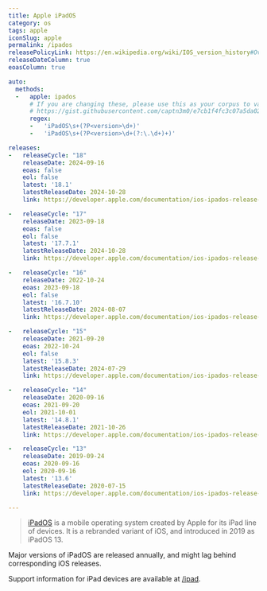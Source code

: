 ```yaml
---
title: Apple iPadOS
category: os
tags: apple
iconSlug: apple
permalink: /ipados
releasePolicyLink: https://en.wikipedia.org/wiki/IOS_version_history#Overview
releaseDateColumn: true
eoasColumn: true

auto:
  methods:
  -   apple: ipados
      # If you are changing these, please use this as your corpus to validate your changes:
      # https://gist.githubusercontent.com/captn3m0/e7cb1f4fc3c07a5da0296ebda2b33e15/raw/5747e42ad611ec9ffdb7a2d1c0e3946bb87ab6d7/apple.txt
      regex:
      -   'iPadOS\s+(?P<version>\d+)'
      -   'iPadOS\s+(?P<version>\d+(?:\.\d+)+)'

releases:
-   releaseCycle: "18"
    releaseDate: 2024-09-16
    eoas: false
    eol: false
    latest: '18.1'
    latestReleaseDate: 2024-10-28
    link: https://developer.apple.com/documentation/ios-ipados-release-notes/ios-ipados-18-release-notes

-   releaseCycle: "17"
    releaseDate: 2023-09-18
    eoas: false
    eol: false
    latest: '17.7.1'
    latestReleaseDate: 2024-10-28
    link: https://developer.apple.com/documentation/ios-ipados-release-notes/ios-ipados-17-release-notes

-   releaseCycle: "16"
    releaseDate: 2022-10-24
    eoas: 2023-09-18
    eol: false
    latest: '16.7.10'
    latestReleaseDate: 2024-08-07
    link: https://developer.apple.com/documentation/ios-ipados-release-notes/ipados-16-release-notes

-   releaseCycle: "15"
    releaseDate: 2021-09-20
    eoas: 2022-10-24
    eol: false
    latest: '15.8.3'
    latestReleaseDate: 2024-07-29
    link: https://developer.apple.com/documentation/ios-ipados-release-notes/ios-ipados-15-release-notes

-   releaseCycle: "14"
    releaseDate: 2020-09-16
    eoas: 2021-09-20
    eol: 2021-10-01
    latest: '14.8.1'
    latestReleaseDate: 2021-10-26
    link: https://developer.apple.com/documentation/ios-ipados-release-notes/ios-ipados-14-release-notes

-   releaseCycle: "13"
    releaseDate: 2019-09-24
    eoas: 2020-09-16
    eol: 2020-09-16
    latest: '13.6'
    latestReleaseDate: 2020-07-15
    link: https://developer.apple.com/documentation/ios-ipados-release-notes/ios-ipados-13_1-release-notes

---
```


> [iPadOS](https://www.apple.com/ipados/) is a mobile operating system created by Apple for its iPad
> line of devices. It is a rebranded variant of iOS, and introduced in 2019 as iPadOS 13.

Major versions of iPadOS are released annually, and might lag behind corresponding iOS releases.

Support information for iPad devices are available at [/ipad](/ipad).
